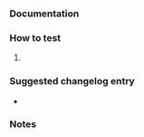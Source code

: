 <!-- A short but detailed summary of the changes. -->

<!-- Fixes #xxx. -->
<!-- See #xxx. -->

### Documentation
<!-- No documentation required. -->
<!-- Documentation required. See #xxx. -->
<!-- PR includes documentation. -->

### How to test
<!-- Detailed steps to test this PR. -->
1. 

### Suggested changelog entry
<!-- A short description for the changelog. -->
- 

### Notes
<!-- Additional information for reviewers. -->
